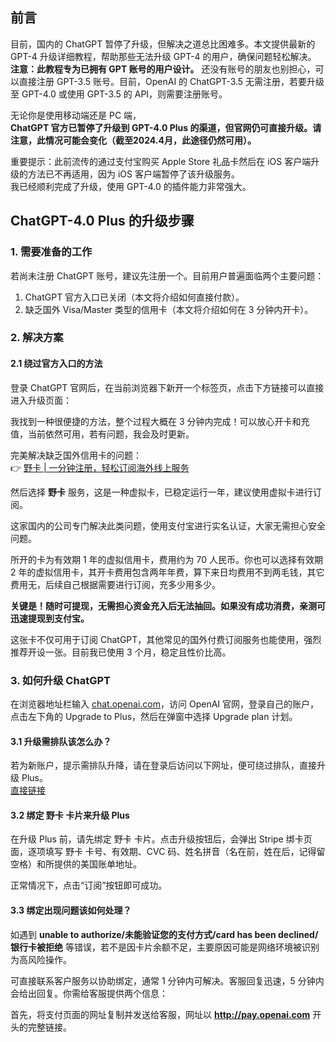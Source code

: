 ## 前言

目前，国内的 ChatGPT 暂停了升级，但解决之道总比困难多。本文提供最新的 GPT-4 升级详细教程，帮助那些无法升级 GPT-4 的用户，确保问题轻松解决。  
**注意：此教程专为已拥有 GPT 账号的用户设计。** 还没有账号的朋友也别担心，可以直接注册 GPT-3.5 账号。目前，OpenAI 的 ChatGPT-3.5 无需注册，若要升级至 GPT-4.0 或使用 GPT-3.5 的 API，则需要注册账号。

无论你是使用移动端还是 PC 端，  
**ChatGPT 官方已暂停了升级到 GPT-4.0 Plus 的渠道，但官网仍可直接升级。请注意，此情况可能会变化（截至2024.4月，此途径仍然可用）。** 

重要提示：此前流传的通过支付宝购买 Apple Store 礼品卡然后在 iOS 客户端升级的方法已不再适用，因为 iOS 客户端暂停了该升级服务。  
我已经顺利完成了升级，使用 GPT-4.0 的插件能力非常强大。

## ChatGPT-4.0 Plus 的升级步骤

### 1. 需要准备的工作

若尚未注册 ChatGPT 账号，建议先注册一个。目前用户普遍面临两个主要问题：

1. ChatGPT 官方入口已关闭（本文将介绍如何直接付款）。
2. 缺乏国外 Visa/Master 类型的信用卡（本文将介绍如何在 3 分钟内开卡）。

### 2. 解决方案

#### 2.1 绕过官方入口的方法

登录 ChatGPT 官网后，在当前浏览器下新开一个标签页，点击下方链接可以直接进入升级页面：

我找到一种很便捷的方法，整个过程大概在 3 分钟内完成！可以放心开卡和充值，当前依然可用，若有问题，我会及时更新。

完美解决缺乏国外信用卡的问题：  
👉 [野卡 | 一分钟注册，轻松订阅海外线上服务](https://bit.ly/bewildcard)  

然后选择 **野卡** 服务，这是一种虚拟卡，已稳定运行一年，建议使用虚拟卡进行订阅。

这家国内的公司专门解决此类问题，使用支付宝进行实名认证，大家无需担心安全问题。

所开的卡为有效期 1 年的虚拟信用卡，费用约为 70 人民币。你也可以选择有效期 2 年的虚拟信用卡，其开卡费用包含两年年费，算下来日均费用不到两毛钱，其它费用无，后续自己根据需要进行订阅，充多少用多少。

**关键是！随时可提现，无需担心资金充入后无法抽回。如果没有成功消费，亲测可迅速提现到支付宝。**

这张卡不仅可用于订阅 ChatGPT，其他常见的国外付费订阅服务也能使用，强烈推荐开设一张。目前我已使用 3 个月，稳定且性价比高。

### 3. 如何升级 ChatGPT

在浏览器地址栏输入 [chat.openai.com](https://chat.openai.com)，访问 OpenAI 官网，登录自己的账户，点击左下角的 Upgrade to Plus，然后在弹窗中选择 Upgrade plan 计划。

#### 3.1 升级需排队该怎么办？

若为新账户，提示需排队升降，请在登录后访问以下网址，便可绕过排队，直接升级 Plus。  
[直接链接](https://chat.openai.com/invite/accepted)

#### 3.2 绑定 野卡 卡片来升级 Plus

在升级 Plus 前，请先绑定 野卡 卡片。点击升级按钮后，会弹出 Stripe 绑卡页面，逐项填写 野卡 卡号、有效期、CVC 码、姓名拼音（名在前，姓在后，记得留空格）和所提供的美国账单地址。

正常情况下，点击“订阅”按钮即可成功。

#### 3.3 绑定出现问题该如何处理？

如遇到 **unable to authorize/未能验证您的支付方式/card has been declined/银行卡被拒绝** 等错误，若不是因卡片余额不足，主要原因可能是网络环境被识别为高风险操作。

可直接联系客户服务以协助绑定，通常 1 分钟内可解决。客服回复迅速，5 分钟内会给出回复。你需给客服提供两个信息：

首先，将支付页面的网址复制并发送给客服，网址以 **http://pay.openai.com** 开头的完整链接。